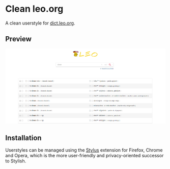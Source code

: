 # Clean leo.org

A clean userstyle for [dict.leo.org](https://dict.leo.org).

## Preview

![](preview.png)

## Installation

Userstyles can be managed using the [Stylus](https://add0n.com/stylus.html) extension for Firefox, Chrome and Opera, which is the more user-friendly and privacy-oriented successor to Stylish.

